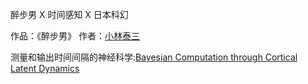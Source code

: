 醉步男 X 时间感知 X 日本科幻

作品：《醉步男》
作者：[小林泰三](https://zh.wikipedia.org/wiki/小林泰三)

测量和输出时间间隔的神经科学:[Bayesian Computation through Cortical Latent Dynamics](https://www.sciencedirect.com/science/article/pii/S0896627319305628)
